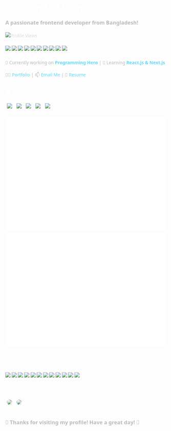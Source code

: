 <!-- Modern Styled README -->
<div style="
    text-align:left;
    font-family: 'Segoe UI', Tahoma, Geneva, Verdana, sans-serif;
    color:#ddd;
    line-height:1.6;
">

  <h1 style="color:#fff; margin-bottom:10px;">Hi 👋, I'm MH.liton</h1>
  <h3 style="color:#bbb; margin-top:0;">A passionate frontend developer from Bangladesh!</h3>

  <!-- Profile Views -->
  <p>
    <img src="https://komarev.com/ghpvc/?username=mh-liton-360&label=Profile%20views&color=0e75b6&style=flat-square" alt="Profile Views" />
  </p>

  <!-- Tech Stack Badges -->
  <div style="margin: 20px 0;">
    <img src="https://img.shields.io/badge/Frontend-React-61DAFB?style=for-the-badge&logo=react&logoColor=black" />
    <img src="https://img.shields.io/badge/Frontend-Vue.js-42b883?style=for-the-badge&logo=vue.js&logoColor=white" />
    <img src="https://img.shields.io/badge/Frontend-Next.js-black?style=for-the-badge&logo=next.js&logoColor=white" />
    <img src="https://img.shields.io/badge/Backend-Node.js-339933?style=for-the-badge&logo=node.js&logoColor=white" />
    <img src="https://img.shields.io/badge/Database-MongoDB-47A248?style=for-the-badge&logo=mongodb&logoColor=white" />
    <img src="https://img.shields.io/badge/Styling-TailwindCSS-06B6D4?style=for-the-badge&logo=tailwind-css&logoColor=white" />
    <img src="https://img.shields.io/badge/Language-JavaScript-f7df1e?style=for-the-badge&logo=javascript&logoColor=black" />
    <img src="https://img.shields.io/badge/Language-Python-3776ab?style=for-the-badge&logo=python&logoColor=white" />
    <img src="https://img.shields.io/badge/Currently_Learning-React-red?style=for-the-badge&logo=react&logoColor=white" />
    <img src="https://img.shields.io/badge/LeetCode-FFA116?style=for-the-badge&logo=leetcode&logoColor=white" />
  </div>

  <!-- Work / Learning -->
  <p style="margin:15px 0; color:#bbb;">
    🔭 Currently working on <strong style="color:#61dafb;">Programming Hero</strong>  
    | 🌱 Learning <strong style="color:#61dafb;">React.js & Next.js</strong>
  </p>

  <!-- Portfolio / Resume / Contact -->
  <p style="margin:15px 0; color:#bbb;">
    👨‍💻 <a href="https://liton-portfolio-resume.netlify.app/" style="color:#61dafb; text-decoration:none;">Portfolio</a>  
    | 📫 <a href="mailto:liton72524nk@gmail.com" style="color:#61dafb; text-decoration:none;">Email Me</a>  
    | 📄 <a href="https://drive.google.com/file/d/1QtB_laewMu40NHhxi3Lo_OnbHLdB5yPW/view?usp=sharing" style="color:#61dafb; text-decoration:none;">Resume</a>
  </p>

  <!-- Social Links -->
  <h3 style="color:white; margin-top:30px;">🌍 Connect with me</h3>
  <p>
    <a href="https://www.linkedin.com/in/mh-liton-36t/" target="_blank"><img src="https://img.shields.io/badge/LinkedIn-0a66c2?style=for-the-badge&logo=linkedin&logoColor=white" style="margin:5px;" /></a>
    <a href="https://www.facebook.com/mh.liton.360" target="_blank"><img src="https://img.shields.io/badge/Facebook-1877f2?style=for-the-badge&logo=facebook&logoColor=white" style="margin:5px;" /></a>
    <a href="https://www.instagram.com/mh.liton.360/" target="_blank"><img src="https://img.shields.io/badge/Instagram-e4405f?style=for-the-badge&logo=instagram&logoColor=white" style="margin:5px;" /></a>
    <a href="https://leetcode.com/u/Mahdi-H-liton/" target="_blank"><img src="https://img.shields.io/badge/LeetCode-FFA116?style=for-the-badge&logo=leetcode&logoColor=white" style="margin:5px;" /></a>
    <a href="https://codeforces.com/profile/M-liton" target="_blank"><img src="https://img.shields.io/badge/Codeforces-1F8ACB?style=for-the-badge&logo=codeforces&logoColor=white" style="margin:5px;" /></a>
  </p>

![](https://raw.githubusercontent.com/MH-liton-360/cf-stats/main/output/light_card.svg#gh-dark-mode-only)
![](https://raw.githubusercontent.com/MH-liton-360/cf-stats/main/output/light_card.svg)


  <!-- Languages & Tools -->
  <h3 style="color:white; margin-top:30px;">🛠️ Languages & Tools</h3>
  <div style="margin:15px 0;">
    <img src="https://img.shields.io/badge/C-00599C?style=for-the-badge&logo=c&logoColor=white" />
    <img src="https://img.shields.io/badge/C++-00599C?style=for-the-badge&logo=c%2B%2B&logoColor=white" />
    <img src="https://img.shields.io/badge/CSS3-1572b6?style=for-the-badge&logo=css3&logoColor=white" />
    <img src="https://img.shields.io/badge/JavaScript-f7df1e?style=for-the-badge&logo=javascript&logoColor=black" />
    <img src="https://img.shields.io/badge/React-61dafb?style=for-the-badge&logo=react&logoColor=black" />
    <img src="https://img.shields.io/badge/Vue.js-42b883?style=for-the-badge&logo=vue.js&logoColor=white" />
    <img src="https://img.shields.io/badge/Next.js-black?style=for-the-badge&logo=next.js&logoColor=white" />
    <img src="https://img.shields.io/badge/Node.js-339933?style=for-the-badge&logo=node.js&logoColor=white" />
    <img src="https://img.shields.io/badge/MongoDB-47a248?style=for-the-badge&logo=mongodb&logoColor=white" />
    <img src="https://img.shields.io/badge/Express-000000?style=for-the-badge&logo=express&logoColor=white" />
    <img src="https://img.shields.io/badge/TailwindCSS-06b6d4?style=for-the-badge&logo=tailwind-css&logoColor=white" />
    <img src="https://img.shields.io/badge/Python-3776ab?style=for-the-badge&logo=python&logoColor=white" />
  </div>
  <br>

  <!-- GitHub & LeetCode Stats -->
  <div style="margin:20px 0;">
    <img src="https://github-readme-stats.vercel.app/api/top-langs?username=mh-liton-360&show_icons=true&layout=compact&theme=dark" width="270" style="margin:5px; border-radius:8px;" />
    <img src="https://github-readme-stats.vercel.app/api?username=mh-liton-360&show_icons=true&theme=dark" width="300" style="margin:5px; border-radius:8px;" />
  </div>

  <!-- Footer -->
  <h3 style="color:#bbb; margin-top:30px;">
    💖 Thanks for visiting my profile! Have a great day! 🚀
  </h3>

</div>
